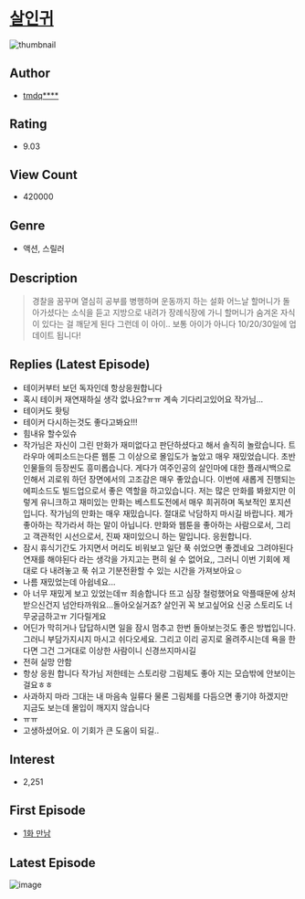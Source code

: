 # [살인귀](https://comic.naver.com/bestChallenge/list?titleId=779505)
![thumbnail](https://image-comic.pstatic.net/user_contents_data/challenge_comic/2022/10/16/272980/thumbnail_202x16497211061_aeab_4fe1_83ff_56713af6db4d_00000342.JPEG)

## Author
- [tmdq****](https://comic.naver.com/artistTitle?id=272980)

## Rating
- 9.03

## View Count
- 420000

## Genre
- 액션, 스릴러

## Description
> 경찰을 꿈꾸며 열심히 공부를 병행하며 운동까지 하는 설화 어느날 할머니가 돌아가셨다는 소식을 듣고 지방으로 내려가 장례식장에 가니 할머니가 숨겨온 자식이 있다는 걸 깨닫게 된다 그런데 이 아이.. 보통 아이가 아니다 10/20/30일에 업데이트 됩니다!

## Replies (Latest Episode)
- 테이커부터 보던 독자인데 항상응원합니다
- 혹시 테이커 재연재하실 생각 없나요?ㅠㅠ 계속 기다리고있어요 작가님...
- 테이커도 홧팅
- 테이커 다시하는것도 좋다고봐요!!!
- 힘내유 할수있슈
- 작가님은 자신이 그린 만화가 재미없다고 판단하셨다고 해서 솔직히 놀랐습니다. 트라우마 에피소드는다른 웹툰 그 이상으로 몰입도가 높았고 매우 재밌었습니다. 초반 인물들의 등장씬도 흥미롭습니다. 게다가 여주인공의 살인마에 대한 플래시백으로 인해서 괴로워 하던 장면에서의 고조감은 매우 좋았습니다. 이번에 새롭게 진행되는 에피소드도 빌드업으로서 좋은 역할을 하고있습니다. 저는 많은 만화를 봐왔지만 이렇게 유니크하고 재미있는 만화는 베스트도전에서 매우 희귀하며 독보적인 포지션입니다. 작가님의 만화는 매우 재밌습니다. 절대로 낙담하지 마시길 바랍니다. 제가 좋아하는 작가라서 하는 말이 아닙니다. 만화와 웹툰을 좋아하는 사람으로서, 그리고 객관적인 시선으로서, 진짜 재미있으니 하는 말입니다. 응원합니다.
- 잠시 휴식기간도 가지면서 머리도 비워보고 일단 푹 쉬었으면 좋겠네요 그려야된다 연재를 해야된다 라는 생각을 가지고는 편히 쉴 수 없어요,, 그러니 이번 기회에 제대로 다 내려놓고 푹 쉬고 기분전환할 수 있는 시간을 가져보아요☺️
- 나름 재밌었는데 아쉽네요...
- 아 너무 재밌게 보고 있었는데ㅠ 죄송합니다 뜨고 심장 철렁했어요 악플때문에 상처받으신건지 넘안타까워요...돌아오실거죠? 살인귀 꼭 보고싶어요 신궁 스토리도 너무궁금하고ㅠ 기다릴게요
- 어딘가 막히거나 답답하시면 일을 잠시 멈추고 한번 돌아보는것도 좋은 방법입니다. 그러니 부담가지시지 마시고 쉬다오세요. 그리고 이리 공지로 올려주시는데 욕을 한다면 그건 그거대로 이상한 사람이니 신경쓰지마시길
- 전혀 실망 안함
- 항상 응원 합니다 작가님 저한테는 스토리랑 그림체도 좋아 지는 모습밖에 안보이는 걸요ㅎㅎ
- 사과하지 마라 그대는 내 마음속 일류다 물론 그림체를 다듬으면 좋기야 하겠지만 지금도 보는데 몰입이 깨지지 않습니다
- ㅠㅠ
- 고생하셨어요. 이 기회가 큰 도움이 되길..

## Interest
- 2,251

## First Episode
- [1화 만남](https://comic.naver.com/bestChallenge/detail?titleId=779505&no=1)

## Latest Episode
![image](https://image-comic.pstatic.net/user_contents_data/challenge_comic/2023/03/28/272980/upload_7366027755130008633.jpeg)
